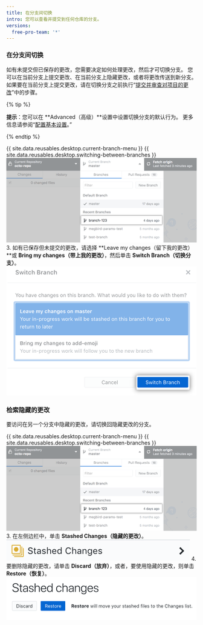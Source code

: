 ```yaml
---
title: 在分支间切换
intro: 您可以查看并提交到任何仓库的分支。
versions:
  free-pro-team: '*'
---
```


### 在分支间切换
如有未提交但已保存的更改，您需要决定如何处理更改，然后才可切换分支。 您可以在当前分支上提交更改、在当前分支上隐藏更改，或者将更改传送到新分支。 如果要在当前分支上提交更改，请在切换分支之前执行“[提交并审查对项目的更改](/desktop/contributing-to-projects/committing-and-reviewing-changes-to-your-project)”中的步骤。

{% tip %}

**提示**：您可以在 **Advanced（高级）**设置中设置切换分支的默认行为。 更多信息请参阅“[配置基本设置](/desktop/getting-started-with-github-desktop/configuring-basic-settings)。”

{% endtip %}

{{ site.data.reusables.desktop.current-branch-menu }}
{{ site.data.reusables.desktop.switching-between-branches }}
  ![仓库中的分支列表](/assets/images/help/desktop/click-branch-in-drop-down-mac.png)
3. 如有已保存但未提交的更改，请选择 **Leave my changes（留下我的更改）**或 **Bring my changes（带上我的更改）**，然后单击 **Switch Branch（切换分支）**。 ![通过更改选项切换分支](/assets/images/help/desktop/stash-changes-options.png)

### 检索隐藏的更改
要访问在另一个分支中隐藏的更改，请切换回隐藏更改的分支。

{{ site.data.reusables.desktop.current-branch-menu }}
{{ site.data.reusables.desktop.switching-between-branches }}
  ![仓库中的分支列表](/assets/images/help/desktop/click-branch-in-drop-down-mac.png)
3. 在左侧边栏中，单击 **Stashed Changes（隐藏的更改）**。 ![隐藏的更改选项](/assets/images/help/desktop/stashed-changes.png)
4. 要删除隐藏的更改，请单击 **Discard（放弃）**，或者，要使用隐藏的更改，则单击 **Restore（恢复）**。 ![放弃或恢复隐藏的更改](/assets/images/help/desktop/discard-restore-stash-buttons.png)

